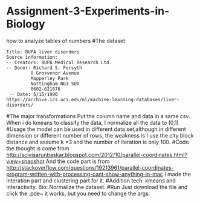 # Assignment-3-Experiments-in-Biology
how to analyze tables of numbers
#The dataset

    Title: BUPA liver disorders
    Source information:
    -- Creators: BUPA Medical Research Ltd.
    -- Donor: Richard S. Forsyth
             8 Grosvenor Avenue
             Mapperley Park
             Nottingham NG3 5DX
             0602-621676
     -- Date: 5/15/1990
    https://archive.ics.uci.edu/ml/machine-learning-databases/liver-disorders/
#The major transformations
        Put the column name and data in a same csv. When i do kmeans to classify the data, I normalize all the data to (0,1)
#Usage
        the model can be used in different data set,although in different dimension or different number of rows, the weakness is I use the city block distance and assume k =3 and the number of iteration is only 100. 
#Code
        the thought is come from http://scivisarunbaskar.blogspot.com/2012/10/parallel-coordinates.html?view=snapshot
        And the code part is from http://stackoverflow.com/questions/19213961/parallel-coordinates-program-written-with-processing-cant-show-anything-in-mac
        I made the interation part and clustering part for it.
#Addition
        tech: kmeans and interactivity.
        Bio: Normalize the dataset.
#Run
        Just download the file and click the .pde~ it works, but you need to change the args.
